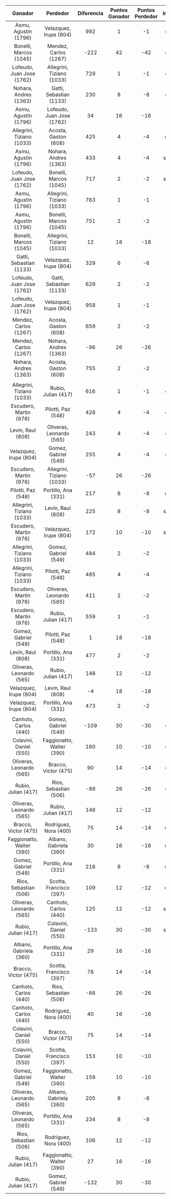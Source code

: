 |          Ganador          |         Perdedor          |  Diferencia  |  Puntos Ganador  |  Puntos Perdedor  |  Instancia  |  Categoría  |  Factor  |
|:-------------------------:|:-------------------------:|:------------:|:----------------:|:-----------------:|:-----------:|:-----------:|:--------:|
|   Asmu, Agustin (1796)    |  Velazquez, Irupe (804)   |     992      |        1         |        -1         |   cuartos   |   primera   |   0.5    |
|  Bonelli, Marcos (1045)   |   Mendez, Carlos (1267)   |     -222     |        42        |        -42        |   cuartos   |   primera   |    1     |
| Lofeudo, Juan Jose (1762) | Allegrini, Tiziano (1033) |     729      |        1         |        -1         |   cuartos   |   primera   |   0.5    |
|   Nohara, Andres (1363)   |  Gatti, Sebastian (1133)  |     230      |        8         |        -8         |   cuartos   |   primera   |    1     |
|   Asmu, Agustin (1796)    | Lofeudo, Juan Jose (1762) |      34      |        16        |        -16        |    final    |   primera   |    1     |
| Allegrini, Tiziano (1033) |   Acosta, Gaston (608)    |     425      |        4         |        -4         |   octavos   |   primera   |    1     |
|   Asmu, Agustin (1796)    |   Nohara, Andres (1363)   |     433      |        4         |        -4         |  semifinal  |   primera   |    1     |
| Lofeudo, Juan Jose (1762) |  Bonelli, Marcos (1045)   |     717      |        2         |        -2         |  semifinal  |   primera   |    1     |
|   Asmu, Agustin (1796)    | Allegrini, Tiziano (1033) |     763      |        1         |        -1         |    zona     |   primera   |   0.5    |
|   Asmu, Agustin (1796)    |  Bonelli, Marcos (1045)   |     751      |        2         |        -2         |    zona     |   primera   |    1     |
|  Bonelli, Marcos (1045)   | Allegrini, Tiziano (1033) |      12      |        18        |        -18        |    zona     |   primera   |    1     |
|  Gatti, Sebastian (1133)  |  Velazquez, Irupe (804)   |     329      |        6         |        -6         |    zona     |   primera   |    1     |
| Lofeudo, Juan Jose (1762) |  Gatti, Sebastian (1133)  |     629      |        2         |        -2         |    zona     |   primera   |    1     |
| Lofeudo, Juan Jose (1762) |  Velazquez, Irupe (804)   |     958      |        1         |        -1         |    zona     |   primera   |   0.5    |
|   Mendez, Carlos (1267)   |   Acosta, Gaston (608)    |     659      |        2         |        -2         |    zona     |   primera   |    1     |
|   Mendez, Carlos (1267)   |   Nohara, Andres (1363)   |     -96      |        26        |        -26        |    zona     |   primera   |    1     |
|   Nohara, Andres (1363)   |   Acosta, Gaston (608)    |     755      |        2         |        -2         |    zona     |   primera   |    1     |
|                           |                           |              |                  |                   |             |             |          |
| Allegrini, Tiziano (1033) |    Rubio, Julian (417)    |     616      |        1         |        -1         |   cuartos   |   segunda   |   0.5    |
|  Escudero, Martin (976)   |    Pilotti, Paz (548)     |     428      |        4         |        -4         |   cuartos   |   segunda   |    1     |
|     Levin, Raul (808)     | Oliveras, Leonardo (565)  |     243      |        4         |        -4         |   cuartos   |   segunda   |   0.5    |
|  Velazquez, Irupe (804)   |   Gomez, Gabriel (549)    |     255      |        4         |        -4         |   cuartos   |   segunda   |   0.5    |
|  Escudero, Martin (976)   | Allegrini, Tiziano (1033) |     -57      |        26        |        -26        |    final    |   segunda   |    1     |
|    Pilotti, Paz (548)     |    Portillo, Ana (331)    |     217      |        8         |        -8         |   octavos   |   segunda   |    1     |
| Allegrini, Tiziano (1033) |     Levin, Raul (808)     |     225      |        8         |        -8         |  semifinal  |   segunda   |    1     |
|  Escudero, Martin (976)   |  Velazquez, Irupe (804)   |     172      |        10        |        -10        |  semifinal  |   segunda   |    1     |
| Allegrini, Tiziano (1033) |   Gomez, Gabriel (549)    |     484      |        2         |        -2         |    zona     |   segunda   |   0.5    |
| Allegrini, Tiziano (1033) |    Pilotti, Paz (548)     |     485      |        4         |        -4         |    zona     |   segunda   |    1     |
|  Escudero, Martin (976)   | Oliveras, Leonardo (565)  |     411      |        2         |        -2         |    zona     |   segunda   |   0.5    |
|  Escudero, Martin (976)   |    Rubio, Julian (417)    |     559      |        1         |        -1         |    zona     |   segunda   |   0.5    |
|   Gomez, Gabriel (549)    |    Pilotti, Paz (548)     |      1       |        18        |        -18        |    zona     |   segunda   |    1     |
|     Levin, Raul (808)     |    Portillo, Ana (331)    |     477      |        2         |        -2         |    zona     |   segunda   |   0.5    |
| Oliveras, Leonardo (565)  |    Rubio, Julian (417)    |     148      |        12        |        -12        |    zona     |   segunda   |    1     |
|  Velazquez, Irupe (804)   |     Levin, Raul (808)     |      -4      |        18        |        -18        |    zona     |   segunda   |    1     |
|  Velazquez, Irupe (804)   |    Portillo, Ana (331)    |     473      |        2         |        -2         |    zona     |   segunda   |   0.5    |
|                           |                           |              |                  |                   |             |             |          |
|   Canhoto, Carlos (440)   |   Gomez, Gabriel (549)    |     -109     |        30        |        -30        |   cuartos   |   tercera   |    1     |
|  Colavini, Daniel (550)   | Faggionatto, Walter (390) |     160      |        10        |        -10        |   cuartos   |   tercera   |    1     |
| Oliveras, Leonardo (565)  |   Bracco, Victor (475)    |      90      |        14        |        -14        |   cuartos   |   tercera   |    1     |
|    Rubio, Julian (417)    |   Rios, Sebastian (506)   |     -89      |        26        |        -26        |   cuartos   |   tercera   |    1     |
| Oliveras, Leonardo (565)  |    Rubio, Julian (417)    |     148      |        12        |        -12        |    final    |   tercera   |    1     |
|   Bracco, Victor (475)    |   Rodriguez, Nora (400)   |      75      |        14        |        -14        |   octavos   |   tercera   |    1     |
| Faggionatto, Walter (390) |  Albano, Gabriela (360)   |      30      |        16        |        -16        |   octavos   |   tercera   |    1     |
|   Gomez, Gabriel (549)    |    Portillo, Ana (331)    |     218      |        8         |        -8         |   octavos   |   tercera   |    1     |
|   Rios, Sebastian (506)   |  Scotta, Francisco (397)  |     109      |        12        |        -12        |   octavos   |   tercera   |    1     |
| Oliveras, Leonardo (565)  |   Canhoto, Carlos (440)   |     125      |        12        |        -12        |  semifinal  |   tercera   |    1     |
|    Rubio, Julian (417)    |  Colavini, Daniel (550)   |     -133     |        30        |        -30        |  semifinal  |   tercera   |    1     |
|  Albano, Gabriela (360)   |    Portillo, Ana (331)    |      29      |        16        |        -16        |    zona     |   tercera   |    1     |
|   Bracco, Victor (475)    |  Scotta, Francisco (397)  |      78      |        14        |        -14        |    zona     |   tercera   |    1     |
|   Canhoto, Carlos (440)   |   Rios, Sebastian (506)   |     -66      |        26        |        -26        |    zona     |   tercera   |    1     |
|   Canhoto, Carlos (440)   |   Rodriguez, Nora (400)   |      40      |        16        |        -16        |    zona     |   tercera   |    1     |
|  Colavini, Daniel (550)   |   Bracco, Victor (475)    |      75      |        14        |        -14        |    zona     |   tercera   |    1     |
|  Colavini, Daniel (550)   |  Scotta, Francisco (397)  |     153      |        10        |        -10        |    zona     |   tercera   |    1     |
|   Gomez, Gabriel (549)    | Faggionatto, Walter (390) |     159      |        10        |        -10        |    zona     |   tercera   |    1     |
| Oliveras, Leonardo (565)  |  Albano, Gabriela (360)   |     205      |        8         |        -8         |    zona     |   tercera   |    1     |
| Oliveras, Leonardo (565)  |    Portillo, Ana (331)    |     234      |        8         |        -8         |    zona     |   tercera   |    1     |
|   Rios, Sebastian (506)   |   Rodriguez, Nora (400)   |     106      |        12        |        -12        |    zona     |   tercera   |    1     |
|    Rubio, Julian (417)    | Faggionatto, Walter (390) |      27      |        16        |        -16        |    zona     |   tercera   |    1     |
|    Rubio, Julian (417)    |   Gomez, Gabriel (549)    |     -132     |        30        |        -30        |    zona     |   tercera   |    1     |
